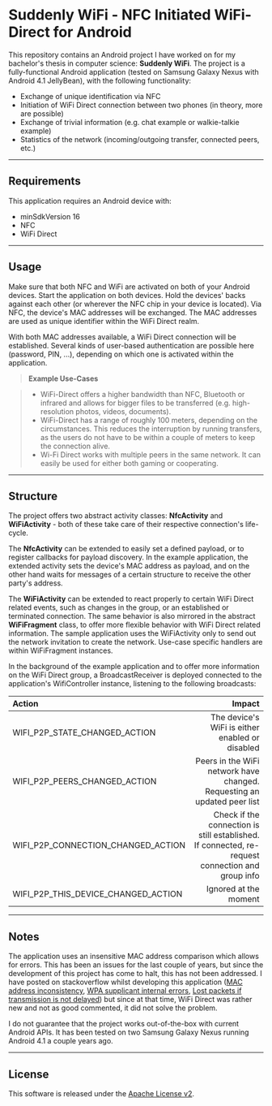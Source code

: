 Suddenly WiFi - NFC Initiated WiFi-Direct for Android
===================

This repository contains an Android project I have worked on for my bachelor's thesis in computer science: **Suddenly WiFi**. The project is a fully-functional Android application (tested on Samsung Galaxy Nexus with Android 4.1 JellyBean), with the following functionality:

- Exchange of unique identification via NFC
- Initiation of WiFi Direct connection between two phones (in theory, more are possible)
- Exchange of trivial information (e.g. chat example or walkie-talkie example)
- Statistics of the network (incoming/outgoing transfer, connected peers, etc.)

----------

Requirements
-------------

This application requires an Android device with:
- minSdkVersion 16
- NFC
- WiFi Direct

-----------


Usage
-------------
Make sure that both NFC and WiFi are activated on both of your Android devices. Start the application on both devices. Hold the devices' backs against each other (or wherever the NFC chip in your device is located). Via NFC, the device's MAC addresses will be exchanged. The MAC addresses are used as unique identifier within the WiFi Direct realm. 

With both MAC addresses available, a WiFi Direct connection will be established. Several kinds of user-based authentication are possible here (password, PIN, ...), depending on which one is activated within the application.

> **Example Use-Cases**

> - WiFi-Direct offers a higher bandwidth than NFC, Bluetooth or infrared and allows for bigger files to be transferred (e.g. high-resolution photos, videos, documents).
> - WiFi-Direct has a range of roughly 100 meters, depending on the circumstances. This reduces the interruption by running transfers, as the users do not have to be within a couple of meters to keep the connection alive.
> - Wi-Fi Direct works with multiple peers in the same network. It can easily be used for either both gaming or cooperating.


----------

Structure
-------------

The project offers two abstract activity classes: **NfcActivity** and **WiFiActivity** - both of these take care of their respective connection's life-cycle. 

The **NfcActivity** can be extended to easily set a defined payload, or to register callbacks for payload discovery. In the example application, the extended activity sets the device's MAC address as payload, and on the other hand waits for messages of a certain structure to receive the other party's address.

The **WiFiActivity** can be extended to react properly to certain WiFi Direct related events, such as changes in the group, or an established or terminated connection. The same behavior is also mirrored in the abstract **WiFiFragment** class, to offer more flexible behavior with WiFi Direct related information. The sample application uses the WiFiActivity only to send out the network invitation to create the network. Use-case specific handlers are within WiFiFragment instances.  

In the background of the example application and to offer more information on the WiFi Direct group, a BroadcastReceiver is deployed connected to the application's WifiController instance, listening to the following broadcasts:

| Action     | Impact |
| :------- | ----: |
| WIFI_P2P_STATE_CHANGED_ACTION | The device's WiFi is either enabled or disabled |
| WIFI_P2P_PEERS_CHANGED_ACTION    | Peers in the WiFi network have changed. Requesting an updated peer list  |
| WIFI_P2P_CONNECTION_CHANGED_ACTION     | Check if the connection is still established. If connected, re-request connection and group info    |
| WIFI_P2P_THIS_DEVICE_CHANGED_ACTION     |  Ignored at the moment   |



----------

Notes
-------------

The application uses an insensitive MAC address comparison which allows for errors. This has been an issues for the last couple of years, but since the development of this project has come to halt, this has not been addressed. I have posted on stackoverflow whilst developing this application ([MAC address inconsistency](http://stackoverflow.com/questions/10968951/wi-fi-direct-and-normal-wi-fi-different-mac), [WPA supplicant internal errors](http://stackoverflow.com/questions/12216085/wifi-direct-on-jellybean-wpa-supplicant-messed-up), [Lost packets if transmission is not delayed](http://stackoverflow.com/questions/11089232/udp-packets-via-wifi-direct-never-arrive)) but since at that time, WiFi Direct was rather new and not as good commented, it did not solve the problem. 

I do not guarantee that the project works out-of-the-box with current Android APIs. It has been tested on two Samsung Galaxy Nexus running Android 4.1 a couple years ago.

----------

License
-------------

This software is released under the [Apache License v2](https://www.apache.org/licenses/LICENSE-2.0).